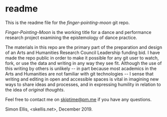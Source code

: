 # readme

This is the readme file for the _finger-pointing-moon_ git repo.

_Finger-Pointing-Moon_ is the working title for a dance and performance research project examining the epistemology of dance practice.

The materials in this repo are the primary part of the preparation and design of an Arts and Humanities Research Council Leadership funding bid. I have made the repo public in order to make it possible for any git user to watch, fork, or use the data and writing in any way they see fit. Although the use of this writing by others is unlikely -- in part because most academics in the Arts and Humanities are not familiar with git technologies -- I sense that writing and editing in open and accessible spaces is vital in imagining new ways to share ideas and processes, and in expressing humility in relation to the idea of _original thoughts_. 

Feel free to contact me on skiptime@pm.me if you have any questions.

Simon Ellis, <skellis.net>, December 2019.

